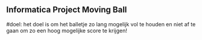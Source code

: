 ## Informatica Project Moving Ball

#doel:
het doel is om het balletje zo lang mogelijk vol te houden en niet af te gaan om zo een hoog mogelijke score te krijgen!
